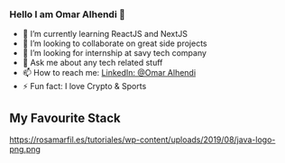 ### Hello I am Omar Alhendi 👋


- 🌱 I’m currently learning ReactJS and NextJS
- 👯 I’m looking to collaborate on great side projects
- 🤔 I’m looking for internship at savy tech company
- 💬 Ask me about any tech related stuff
- 📫 How to reach me: [LinkedIn: @Omar Alhendi](https://www.linkedin.com/in/omar-al-hendi-902754203/)
- ⚡ Fun fact: I love Crypto & Sports

## My Favourite Stack
https://rosamarfil.es/tutoriales/wp-content/uploads/2019/08/java-logo-png.png
